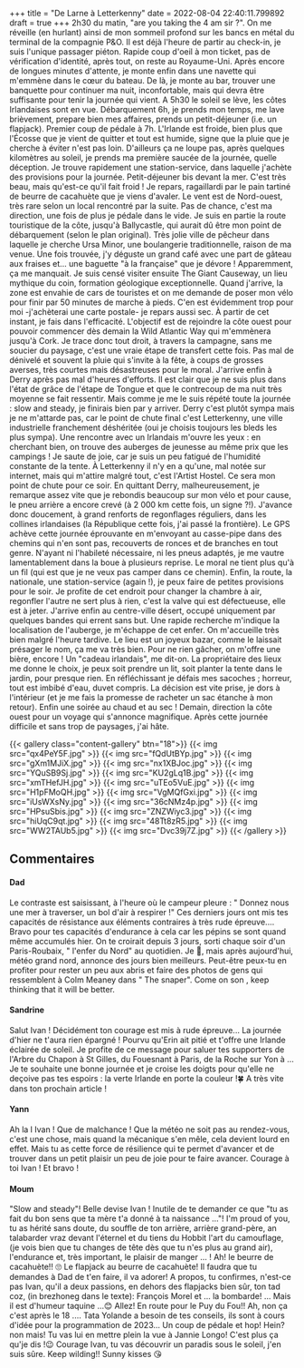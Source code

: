 +++
title = "De Larne à Letterkenny"
date = 2022-08-04 22:40:11.799892
draft = true
+++
2h30 du matin, "are you taking the 4 am sir ?". On me réveille (en hurlant) ainsi de mon sommeil profond sur les bancs en métal du terminal de la compagnie P&O. Il est déjà l'heure de partir au check-in, je suis l'unique passager piéton. Rapide coup d'oeil à mon ticket, pas de vérification d'identité, après tout, on reste au Royaume-Uni. Après encore de longues minutes d'attente, je monte enfin dans une navette qui m'emmène dans le cœur du bateau. De là, je monte au bar, trouver une banquette pour continuer ma nuit, inconfortable, mais qui devra être suffisante pour tenir la journée qui vient. A 5h30 le soleil se lève, les côtes Irlandaises sont en vue. Débarquement 6h, je prends mon temps, me lave brièvement, prepare bien mes affaires, prends un petit-déjeuner (i.e. un flapjack). Premier coup de pédale à 7h. L'Irlande est froide, bien plus que l'Écosse que je vient de quitter et tout est humide, signe que la pluie que je cherche à éviter n'est pas loin. D'ailleurs ça ne loupe pas, après quelques kilomètres au soleil, je prends ma première saucée de la journée, quelle déception. Je trouve rapidement une station-service, dans laquelle j'achète des provisions pour la journée. Petit-déjeuner bis devant la mer. C'est très beau, mais qu'est-ce qu'il fait froid ! Je repars, ragaillardi par le pain tartiné de beurre de cacahuète que je viens d'avaler. Le vent est de Nord-ouest, très rare selon un local rencontré par la suite. Pas de chance, c'est ma direction, une fois de plus je pédale dans le vide. Je suis en partie la route touristique de la côte, jusqu'à Ballycastle, qui aurait dû être mon point de débarquement (selon le plan original). Très jolie ville de pêcheur dans laquelle je cherche Ursa Minor, une boulangerie traditionnelle, raison de ma venue. Une fois trouvée, j'y déguste un grand café avec une part de gâteau aux fraises et... une baguette "à la française" que je dévore ! Apparemment, ça me manquait. Je suis censé visiter ensuite The Giant Causeway, un lieu mythique du coin, formation géologique exceptionnelle. Quand j'arrive, la zone est envahie de cars de touristes et on me demande de poser mon vélo pour finir par 50 minutes de marche à pieds. C'en est évidemment trop pour moi -j'achèterai une carte postale- je repars aussi sec. À partir de cet instant, je fais dans l'efficacité. L'objectif est de rejoindre la côte ouest pour pouvoir commencer dès demain la Wild Atlantic Way qui m'emmènera jusqu'à Cork. Je trace donc tout droit, à travers la campagne, sans me soucier du paysage, c'est une vraie étape de transfert cette fois. Pas mal de dénivelé et souvent la pluie qui s'invite à la fête, à coups de grosses averses, très courtes mais désastreuses pour le moral. J'arrive enfin à Derry après pas mal d'heures d'efforts. Il est clair que je ne suis plus dans l'état de grâce de l'étape de Tongue et que le contrecoup de ma nuit très moyenne se fait ressentir. Mais comme je me le suis répété toute la journée : slow and steady, je finirais bien par y arriver. Derry c'est plutôt sympa mais je ne m'attarde pas, car le point de chute final c'est Letterkenny, une ville industrielle franchement déshéritée (oui je choisis toujours les bleds les plus sympa). Une rencontre avec un Irlandais m'ouvre les yeux : en cherchant bien, on trouve des auberges de jeunesse au même prix que les campings ! Je saute de joie, car je suis un peu fatigué de l'humidité constante de la tente. À Letterkenny il n'y en a qu'une, mal notée sur internet, mais qui m'attire malgré tout, c'est l'Artist Hostel. Ce sera mon point de chute pour ce soir. En quittant Derry, malheureusement, je remarque assez vite que je rebondis beaucoup sur mon vélo et pour cause, le pneu arrière a encore crevé (à 2 000 km cette fois, un signe ?!). J'avance donc doucement, à grand renforts de regonflages réguliers, dans les collines irlandaises (la République cette fois, j'ai passé la frontière). Le GPS achève cette journée éprouvante en m'envoyant au casse-pipe dans des chemins qui n'en sont pas, recouverts de ronces et de branches en tout genre. N'ayant ni l'habileté nécessaire, ni les pneus adaptés, je me vautre lamentablement dans la boue à plusieurs reprise. Le moral ne tient plus qu'à un fil (qui est que je ne veux pas camper dans ce chemin). Enfin, la route, la nationale, une station-service (again !), je peux faire de petites provisions pour le soir. Je profite de cet endroit pour changer la chambre à air, regonfler l'autre ne sert plus à rien, c'est la valve qui est défectueuse, elle est à jeter. J'arrive enfin au centre-ville désert, occupé uniquement par quelques bandes qui errent sans but. Une rapide recherche m'indique la localisation de l'auberge, je m'échappe de cet enfer. On m'accueille très bien malgré l'heure tardive. Le lieu est un joyeux bazar, comme le laissait présager le nom, ça me va très bien. Pour ne rien gâcher, on m'offre une bière, encore ! Un "cadeau irlandais", me dit-on. La propriétaire des lieux me donne le choix, je peux soit prendre un lit, soit planter la tente dans le jardin, pour presque rien. En réfléchissant je défais mes sacoches ; horreur, tout est imbibé d'eau, duvet compris. La décision est vite prise, je dors à l'intérieur (et je me fais la promesse de racheter un sac étanche à mon retour). Enfin une soirée au chaud et au sec ! Demain, direction la côte ouest pour un voyage qui s'annonce magnifique. Après cette journée difficile et sans trop de paysages, j'ai hâte.

{{< gallery class="content-gallery" btn="18">}}
{{< img src="qx4PeY5F.jpg" >}}
{{< img src="fQdUtBYp.jpg" >}}
{{< img src="gXm1MJiX.jpg" >}}
{{< img src="nx1XBJoc.jpg" >}}
{{< img src="YQuSB9Sj.jpg" >}}
{{< img src="KU2gLq1B.jpg" >}}
{{< img src="xmTHefJH.jpg" >}}
{{< img src="uTEo5VuE.jpg" >}}
{{< img src="H1pFMoQH.jpg" >}}
{{< img src="VgMQfGxi.jpg" >}}
{{< img src="iUsWXsNy.jpg" >}}
{{< img src="36cNMz4p.jpg" >}}
{{< img src="HPsuSbis.jpg" >}}
{{< img src="ZNZWiyc3.jpg" >}}
{{< img src="hiUqC9qt.jpg" >}}
{{< img src="48Tt8zR5.jpg" >}}
{{< img src="WW2TAUb5.jpg" >}}
{{< img src="Dvc39j7Z.jpg" >}}
{{< /gallery >}}

## Commentaires
#### Dad
Le contraste est saisissant, à l'heure où le campeur pleure : " Donnez nous une mer à traverser, un bol d'air à respirer !"
Ces derniers jours ont mis tes capacités de résistance aux éléments contraires à très rude épreuve.... Bravo pour tes capacités d'endurance à cela car les pépins se sont quand même accumulés hier. On te croirait depuis 3 jours, sorti chaque soir d'un Paris-Roubaix, " l'enfer du Nord" au quotidien.
Je 🤞, mais après aujourd'hui, météo grand nord, annonce des jours bien meilleurs.
Peut-être peux-tu en profiter pour rester un peu aux abris et faire des photos de gens qui ressemblent à Colm Meaney dans " The snaper".
Come on son , keep thinking that it will be better.
#### Sandrine
Salut Ivan !
Décidément ton courage est mis à rude épreuve...
La journée d'hier ne t'aura rien épargné !
Pourvu qu'Erin ait pitié et t'offre une Irlande éclairée de soleil.
Je profite de ce message pour saluer tes supporters de l'Arbre du Chapon à St Gilles, du Fouesnant à Paris, de la Roche sur Yon à ... 
Je te souhaite une bonne journée et je croise les doigts pour qu'elle ne deçoive pas tes espoirs : la verte Irlande en porte la couleur !🍀
A très vite dans ton prochain article !
#### Yann
Ah la l Ivan ! Que de malchance ! Que la météo ne soit pas au rendez-vous, c'est une chose, mais quand la mécanique s'en mêle, cela devient lourd en effet. Mais tu as cette force de résilience qui te permet d'avancer et de trouver dans un petit plaisir un peu de joie pour te faire avancer.
Courage à toi Ivan ! Et bravo !
#### Moum
"Slow and steady"! Belle devise Ivan ! Inutile de te demander ce que "tu as fait du bon sens que ta mère t'a donné à ta naissance ..."! I'm proud of you, tu as hérité sans doute, du souffle de ton arrière, arrière grand-père, an talabarder vraz devant l'éternel et du tiens du Hobbit l'art du camouflage, (je vois bien que tu changes de tête dès que tu n'es plus au grand air), l'endurance et, très important, le plaisir de manger ... ! Ah! le beurre de cacahuète!! 🙄 Le flapjack au beurre de cacahuète! Il faudra que tu demandes à Dad de t'en faire, il va adorer! A propos, tu confirmes, n'est-ce pas Ivan, qu'il a deux passions, en dehors des flapjacks bien sûr, ton tad coz, (in brezhoneg dans le texte): François Morel et ... la bombarde! ... Mais il est d'humeur taquine ...😊 Allez! En route pour le Puy du Fou!! Ah, non ça c'est après le 18  .... Tata Yolande a besoin de tes conseils, ils sont à cours d'idée pour la programmation de 2023... Un coup de pédale et hop! Hein? non mais! Tu vas lui en mettre plein la vue à Jannie Longo! C'est plus ça qu'je dis !😉
Courage Ivan, tu vas découvrir un paradis sous le soleil, j'en suis sûre.
Keep wilding!!
Sunny kisses 😘
